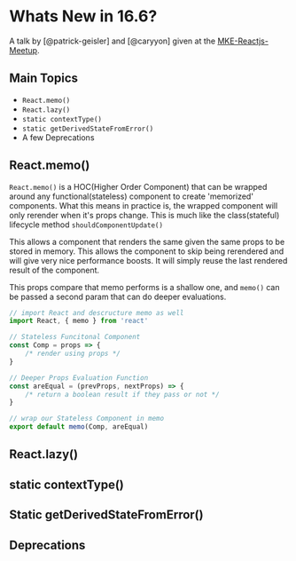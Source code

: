 # Whats New in 16.6? 

A talk by [@patrick-geisler] and [@caryyon] given at the [MKE-Reactjs-Meetup](https://www.meetup.com/ReactJS-Wisconsin/).

## Main Topics

* `React.memo()`
* `React.lazy()`
* `static contextType()`
* `static getDerivedStateFromError()`
* A few Deprecations


## React.memo()

`React.memo()` is a HOC(Higher Order Component) that can be wrapped around any functional(stateless) component to create 'memorized' components. What this means in practice is, the wrapped component will only rerender when it's props change. This is much like the class(stateful) lifecycle method `shouldComponentUpdate()`

This allows a component that renders the same given the same props to be stored in memory. This allows the component to skip being rerendered and will give very nice performance boosts. It will simply reuse the last rendered result of the component.

This props compare that memo performs is a shallow one, and `memo()` can be passed a second param that can do deeper evaluations.

```javascript 
// import React and descructure memo as well
import React, { memo } from 'react'

// Stateless Funcitonal Component
const Comp = props => {
    /* render using props */
}

// Deeper Props Evaluation Function
const areEqual = (prevProps, nextProps) => {
    /* return a boolean result if they pass or not */
}

// wrap our Stateless Component in memo
export default memo(Comp, areEqual)

```

## React.lazy()

## static contextType()

## Static getDerivedStateFromError()

## Deprecations